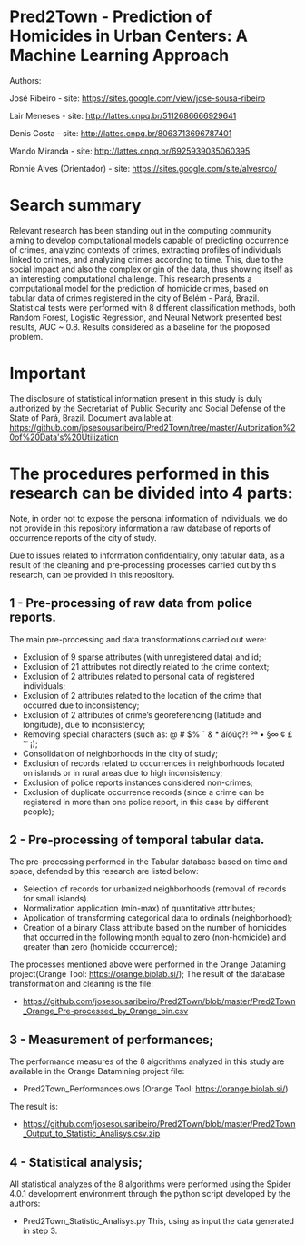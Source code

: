 # Pred2Town - Prediction of Homicides in Urban Centers: A Machine Learning Approach

Authors:

José Ribeiro - site: https://sites.google.com/view/jose-sousa-ribeiro

Lair Meneses - site: http://lattes.cnpq.br/5112686666929641

Denis Costa - site: http://lattes.cnpq.br/8063713696787401

Wando Miranda - site: http://lattes.cnpq.br/6925939035060395

Ronnie Alves (Orientador) - site: https://sites.google.com/site/alvesrco/

# Search summary

Relevant research has been standing out in the computing community aiming to develop computational models capable of predicting occurrence of crimes, analyzing contexts of crimes, extracting profiles of individuals linked to crimes, and analyzing crimes according to time. This, due to the social impact and also the  complex origin of the data, thus showing itself as an interesting computational challenge. This research presents a computational model for the prediction of homicide crimes, based on tabular data of crimes registered in the city of Belém - Pará, Brazil. Statistical tests were performed with 8 different classification methods, both Random Forest, Logistic Regression, and Neural Network presented best results, AUC ~ 0.8. Results considered as a baseline for the proposed problem.

# Important

The disclosure of statistical information present in this study is duly authorized by the Secretariat of Public Security and Social Defense of the State of Pará, Brazil. Document available at: https://github.com/josesousaribeiro/Pred2Town/tree/master/Autorization%20of%20Data's%20Utilization

# The procedures performed in this research can be divided into 4 parts:

Note, in order not to expose the personal information of individuals, we do not provide in this repository information a raw database of reports of occurrence reports of the city of study.

Due to issues related to information confidentiality, only tabular data, as a result of the cleaning and pre-processing processes carried out by this research, can be provided in this repository.

## 1 - Pre-processing of raw data from police reports.

The main pre-processing and data transformations carried out were:
- Exclusion of 9 sparse attributes (with unregistered data) and id;
- Exclusion of 21 attributes not directly related to the crime context;
- Exclusion of 2 attributes related to personal data of registered individuals;
- Exclusion of 2 attributes related to the location of the crime that occurred due to inconsistency;
- Exclusion of 2 attributes of crime’s georeferencing (latitude and longitude), due to inconsistency;
- Removing special characters (such as: @ # $% ˆ & * áíóúç?! ºª • §∞ ¢ £ ™ ¡);
- Consolidation of neighborhoods in the city of study;
- Exclusion of records related to occurrences in neighborhoods located on islands or in rural areas due to high inconsistency;
- Exclusion of police reports instances considered non-crimes;
- Exclusion of duplicate occurrence records (since a crime can be registered in more than one police report, in this case by different people);

## 2 - Pre-processing of temporal tabular data.

The pre-processing performed in the Tabular database based on time and space, defended by this research are listed below:
- Selection of records for urbanized neighborhoods (removal of records for small islands).
- Normalization application (min-max) of quantitative attributes;
- Application of transforming categorical data to ordinals (neighborhood);
- Creation of a binary Class attribute based on the number of homicides that occurred in the following month equal to zero (non-homicide) and greater than zero (homicide occurrence);

The processes mentioned above were performed in the Orange Dataming project(Orange Tool: https://orange.biolab.si/);
The result of the database transformation and cleaning is the file: 
- https://github.com/josesousaribeiro/Pred2Town/blob/master/Pred2Town_Orange_Pre-processed_by_Orange_bin.csv

## 3 - Measurement of performances;

The performance measures of the 8 algorithms analyzed in this study are available in the Orange Datamining project file: 
- Pred2Town_Performances.ows (Orange Tool: https://orange.biolab.si/)

The result is:
- https://github.com/josesousaribeiro/Pred2Town/blob/master/Pred2Town_Output_to_Statistic_Analisys.csv.zip

## 4 - Statistical analysis;
All statistical analyzes of the 8 algorithms were performed using the Spider 4.0.1 development environment through the python script developed by the authors:
- Pred2Town_Statistic_Analisys.py
This, using as input the data generated in step 3.





